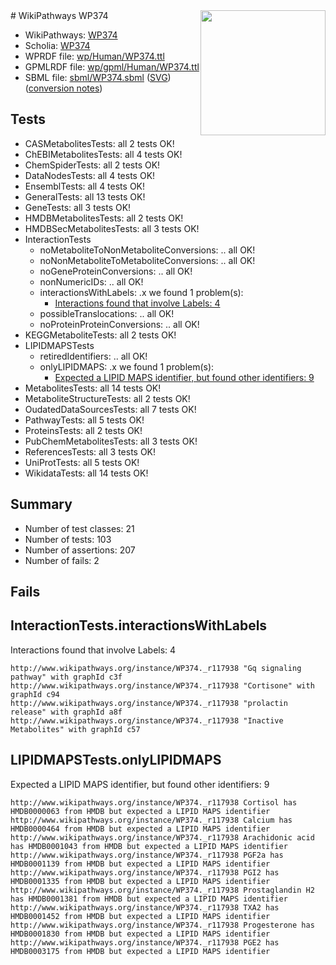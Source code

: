 <img style="float: right; width: 200px" src="../logo.png" />
# WikiPathways WP374

* WikiPathways: [WP374](https://identifiers.org/wikipathways:WP374)
* Scholia: [WP374](https://scholia.toolforge.org/wikipathways/WP374)
* WPRDF file: [wp/Human/WP374.ttl](../wp/Human/WP374.ttl)
* GPMLRDF file: [wp/gpml/Human/WP374.ttl](../wp/gpml/Human/WP374.ttl)
* SBML file: [sbml/WP374.sbml](../sbml/WP374.sbml) ([SVG](../sbml/WP374.svg)) ([conversion notes](../sbml/WP374.txt))

## Tests
* CASMetabolitesTests: all 2 tests OK!
* ChEBIMetabolitesTests: all 4 tests OK!
* ChemSpiderTests: all 2 tests OK!
* DataNodesTests: all 4 tests OK!
* EnsemblTests: all 4 tests OK!
* GeneralTests: all 13 tests OK!
* GeneTests: all 3 tests OK!
* HMDBMetabolitesTests: all 2 tests OK!
* HMDBSecMetabolitesTests: all 3 tests OK!
* InteractionTests
    * noMetaboliteToNonMetaboliteConversions: .. all OK!
    * noNonMetaboliteToMetaboliteConversions: .. all OK!
    * noGeneProteinConversions: .. all OK!
    * nonNumericIDs: .. all OK!
    * interactionsWithLabels: .x we found 1 problem(s):
        * [Interactions found that involve Labels: 4](#630d267b)
    * possibleTranslocations: .. all OK!
    * noProteinProteinConversions: .. all OK!
* KEGGMetaboliteTests: all 2 tests OK!
* LIPIDMAPSTests
    * retiredIdentifiers: .. all OK!
    * onlyLIPIDMAPS: .x we found 1 problem(s):
        * [Expected a LIPID MAPS identifier, but found other identifiers: 9](#48cc60c0)
* MetabolitesTests: all 14 tests OK!
* MetaboliteStructureTests: all 2 tests OK!
* OudatedDataSourcesTests: all 7 tests OK!
* PathwayTests: all 5 tests OK!
* ProteinsTests: all 2 tests OK!
* PubChemMetabolitesTests: all 3 tests OK!
* ReferencesTests: all 3 tests OK!
* UniProtTests: all 5 tests OK!
* WikidataTests: all 14 tests OK!


## Summary

* Number of test classes: 21
* Number of tests: 103
* Number of assertions: 207
* Number of fails: 2

## Fails

<a name="630d267b" />

## InteractionTests.interactionsWithLabels

Interactions found that involve Labels: 4
```
http://www.wikipathways.org/instance/WP374._r117938 "Gq signaling
pathway" with graphId c3f
http://www.wikipathways.org/instance/WP374._r117938 "Cortisone" with graphId c94
http://www.wikipathways.org/instance/WP374._r117938 "prolactin
release" with graphId a8f
http://www.wikipathways.org/instance/WP374._r117938 "Inactive Metabolites" with graphId c57
```

<a name="48cc60c0" />

## LIPIDMAPSTests.onlyLIPIDMAPS

Expected a LIPID MAPS identifier, but found other identifiers: 9
```
http://www.wikipathways.org/instance/WP374._r117938 Cortisol has HMDB0000063 from HMDB but expected a LIPID MAPS identifier
http://www.wikipathways.org/instance/WP374._r117938 Calcium has HMDB0000464 from HMDB but expected a LIPID MAPS identifier
http://www.wikipathways.org/instance/WP374._r117938 Arachidonic acid has HMDB0001043 from HMDB but expected a LIPID MAPS identifier
http://www.wikipathways.org/instance/WP374._r117938 PGF2a has HMDB0001139 from HMDB but expected a LIPID MAPS identifier
http://www.wikipathways.org/instance/WP374._r117938 PGI2 has HMDB0001335 from HMDB but expected a LIPID MAPS identifier
http://www.wikipathways.org/instance/WP374._r117938 Prostaglandin H2 has HMDB0001381 from HMDB but expected a LIPID MAPS identifier
http://www.wikipathways.org/instance/WP374._r117938 TXA2 has HMDB0001452 from HMDB but expected a LIPID MAPS identifier
http://www.wikipathways.org/instance/WP374._r117938 Progesterone has HMDB0001830 from HMDB but expected a LIPID MAPS identifier
http://www.wikipathways.org/instance/WP374._r117938 PGE2 has HMDB0003175 from HMDB but expected a LIPID MAPS identifier
```

